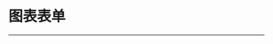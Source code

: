 
  # 图表表单
  ---

  <Common-LinkList :linkList='{"name":"图表表单","item":[{"link":"https://chartcube.alipay.com/","icon":"https://chartcube.alipay.com/favicon.ico","text":"在线图表制作"},{"link":"https://tushuo.baidu.com/","icon":"/aLinks/logo.png","text":"图说"},{"link":"http://www.mikecrm.com/","icon":"http://www.mikecrm.com/favicon.ico","text":"麦克CRM"},{"link":"https://wj.qq.com/","icon":"https://wj.qq.com/favicon.ico","text":"腾讯问卷"},{"link":"https://fanqier.cn/","icon":"https://fanqier.cn/favicon.ico","text":"番茄表单"},{"link":"https://www.wjx.cn/","icon":"https://www.wjx.cn/favicon.ico","text":"问卷星"},{"link":"https://jinshuju.net/","icon":"https://jinshuju.net/favicon.ico","text":"金数据"}]}'/>
  